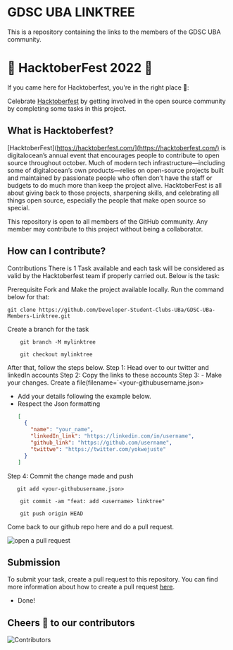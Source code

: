 # GDSC UBA LINKTREE

This is a repository containing the links to the members of the GDSC UBA community.

# 🎃 HacktoberFest 2022 🎃

If you came here for Hacktoberfest, you're in the right place 🦇️:

Celebrate [Hacktoberfest](https://hacktoberfest.com/) by getting involved in the open source community by completing some tasks in this project.

## What is Hacktoberfest?

[HacktoberFest](https://hacktoberfest.com/](https://hacktoberfest.com/) is digitalocean’s annual event that encourages people to contribute to open source throughout october. Much of modern tech infrastructure—including some of digitalocean’s own products—relies on open-source projects built and maintained by passionate people who often don’t have the staff or budgets to do much more than keep the project alive. HacktoberFest is all about giving back to those projects, sharpening skills, and celebrating all things open source, especially the people that make open source so special.

This repository is open to all members of the GitHub community. Any member may contribute to this project without being a collaborator.

## How can I contribute?

Contributions
There is 1 Task available and each task will be considered as valid by the Hacktoberfest team if properly carried out. Below is the task:

Prerequisite Fork and Make the project available locally. Run the command below for that:

    git clone https://github.com/Developer-Student-Clubs-UBa/GDSC-UBa-Members-Linktree.git

Create a branch for the task

```
    git branch -M mylinktree

    git checkout mylinktree
```

After that, follow the steps below.
Step 1: Head over to our twitter and linkedIn accounts
Step 2: Copy the links to these accounts
Step 3: - Make your changes. Create a file(filename=`<your-githubusername.json>
- Add your details following the example below.
- Respect the Json formatting
  ```json
  [
    {
      "name": "your_name",
      "linkedIn_link": "https://linkedin.com/in/username",
      "github_link": "https://github.com/username",
      "twittwe": "https://twitter.com/yokwejuste"
    }
  ]
  ```

Step 4: Commit the change made and push

```
   git add <your-githubusername.json>
   
    git commit -am "feat: add <username> linktree"

    git push origin HEAD
```

Come back to our github repo here and do a pull request.

![open a pull request](https://i0.wp.com/user-images.githubusercontent.com/3477155/52671177-5d0e0100-2ee8-11e9-8645-bdd923b7d93b.gif?resize=1024%2C512&ssl=1)

## Submission

To submit your task, create a pull request to this repository. You can find more information about how to create a pull request [here](https://docs.github.com/en/github/collaborating-with-issues-and-pull-requests/creating-a-pull-request).

- Done!

## Cheers 🍻 to our contributors

![Contributors](./CONTRIBUTORS.svg)

